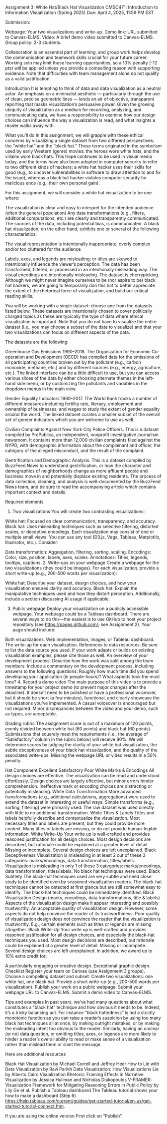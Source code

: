 Assignment 3: White Hat/Black Hat Visualization
CMSC471: Introduction to Information Visualization (Spring 2025)
Due: April 4, 2025, 11:59 PM EST

Submission:

Webpage: Your two visualizations and write-up.
Demo link: URL submitted to Canvas-ELMS.
Video: A brief demo video submitted to Canvas-ELMS.
Group policy: 2-3 students.

Collaboration is an essential part of learning, and group work helps develop the communication and teamwork skills crucial for your future career. Working solo may limit these learning opportunities, so a 10% penalty (-12 pts) will be applied unless you provide a compelling reason with supporting evidence. Note that difficulties with team management alone do not qualify as a valid justification.

Introduction
It is tempting to think of data and data visualization as a neutral actor. An emphasis on a minimalist aesthetic — particularly through the use of clean, precise geometric lines — lends an air of objective, transparent reporting that masks visualization’s persuasive power. Given the growing ubiquity of visualization as a medium for recording, analyzing, and communicating data, we have a responsibility to examine how our design choices can influence the way a visualization is read, and what insights a reader walks away with.

What you’ll do
In this assignment, we will grapple with these ethical concerns by visualizing a single dataset from two different perspectives: the “white hat” and the “black hat.” These terms originated in the symbolism used by early Western (genre) movies: the heroes wore white hats, and the villains wore black hats. This trope continues to be used in visual media today, and the terms have also been adopted in computer security to refer to two different kinds of hackers: a white hat hacker uses their skills for good (e.g., to uncover vulnerabilities in software to draw attention to and fix the issue), whereas a black hat hacker violates computer security for malicious ends (e.g., their own personal gain).

For this assignment, we will consider a white hat visualization to be one where:

The visualization is clear and easy to interpret for the intended audience (often the general population)
Any data transformations (e.g., filters, additional computations, etc.) are clearly and transparently communicated.
The sources of the data, including potential bias, is communicated.
A black hat visualization, on the other hand, exhibits one or several of the following characteristics:

The visual representation is intentionally inappropriate, overly complex and/or too cluttered for the audience

Labels, axes, and legends are misleading; or titles are skewed to intentionally influence the viewer’s perception.
The data has been transformed, filtered, or processed in an intentionally misleading way.
The visual encodings are intentionally misleading.
The dataset is cherrypicking.
Although we might never imagine ourselves to be (nor aspire to be) black hat hackers, we are going to temporarily don this hat to better appreciate the extent of the rhetorical force of visualization, and build our critical reading skills.

You will be working with a single dataset: choose one from the datasets listed below. These datasets are intentionally chosen to cover politically charged topics as these are typically the type of data where ethical visualization is important. Note that you do not have to visualize the entire dataset (i.e., you may choose a subset of the data to visualize) and that your two visualizations can focus on different aspects of the data.

The datasets are the following:

Greenhouse Gas Emissions 1990–2018. The Organization for Economic Co-operation and Development (OECD) has compiled data for the emissions of all participating countries broken out by the pollutant (e.g., carbon monoxide, methane, etc.) and by different sources (e.g., energy, agriculture, etc.). The linked interface can be a little difficult to use, but you can access various slices of the data by either choosing alternate themes in the left-hand side menu, or by customizing the pollutants and variables in the dropdown menus in the main view.

Gender Equality Indicators 1960–2017. The World Bank tracks a number of different measures including fertility rate, literacy, employment and ownership of businesses, and wages to study the extent of gender equality around the world. The linked dataset curates a smaller subset of the overall set of gender indicators which you are welcome to use as well.

Civilian Complaints Against New York City Police Officers. This is a dataset compiled by ProPublica, an independent, nonprofit investigative journalism newsroom. It contains more than 12,000 civilian complaints filed against the NYPD, with demographic information about the complainant and officer, the category of the alleged misconduct, and the result of the complaint.

Gentrification and Demographic Analysis. This is a dataset compiled by BuzzFeed News to understand gentrification, or how the character and demographics of neighborhoods change as more affluent people and business move in and potentially displace existing residents. The process of data collection, cleaning, and analysis is well-documented by the BuzzFeed News team, and be sure to read the accompanying article which contains important context and details.

Required elements
1. Two visualizations
You will create two contrasting visualizations:

White hat: Focused on clear communication, transparency, and accuracy.
Black hat: Uses misleading techniques such as selective filtering, distorted scales, or deceptive encodings.
Each visualization may consist of one or multiple small views. You can use any tool (D3.js, Vega, Tableau, Matplotlib, Illustrator, etc.). Consider:

Data transformation: Aggregation, filtering, sorting, scaling.
Encodings: Color, size, position, labels, axes, scales.
Annotations: Titles, legends, tooltips, captions.
2. Write-ups on your webpage
Create a webpage for the two visualizations (they could be images). For each visualization, provide a short write-up (e.g., 200-500 words per visualization):

White hat: Describe your dataset, design choices, and how your visualization ensures clarity and accuracy.
Black hat: Explain the manipulative techniques used and how they distort perception.
Additionally, include a section discussing AI usage if applicable.

3. Public webpage
Deploy your visualization on a publicly accessible webpage. Your webpage could be a Tableau dashboard. There are several ways to do this—the easiest is to use GitHub to host your project repository (see https://pages.github.com/; see Assignment 2). Your page should include:

Both visualizations. Web implementation, images, or Tableau dashboard.
The write-up for each visualization.
References to data resources. Be sure to list the data source you used. If your work adapts or builds on existing visualization examples, please cite those as well.
An overview of your development process. Describe how the work was split among the team members. Include a commentary on the development process, including answers to the following questions: Roughly how much time did you spend developing your application (in people-hours)? What aspects took the most time?
4. Record a demo video
The main purpose of this video is to provide a timestamp for your project demo (to prevent major changes after the deadline). It doesn’t need to be polished or have a professional voiceover, but it should be short (a few minutes), functional, and clearly showcase the visualizations you’ve implemented. A casual voiceover is encouraged but not required. Minor discrepancies between the video and your demo, such as typos, are acceptable.

Grading rubric
The assignment score is out of a maximum of 120 points, evenly divided between white hat (60 points) and black hat (60 points). Submissions that squarely meet the requirements (i.e., the average of “Satisfactory” column in the rubric below) will receive 80%. We will determine scores by judging the clarity of your white hat visualization, the subtle deceptiveness of your black hat visualization, and the quality of the associated write-ups. Missing the webpage URL or video results in a 50% penalty.

Hat	Component	Excellent	Satisfactory	Poor
White	Marks & Encodings	All design choices are effective. The visualization can be read and understood effortlessly.	Design choices are largely effective, but minor errors hinder comprehension.	Ineffective mark or encoding choices are distracting or potentially misleading.
White	Data Transformation	More advanced transformations (e.g., additional calculations, aggregations) were used to extend the dataset in interesting or useful ways.	Simple transforms (e.g., sorting, filtering) were primarily used.	The raw dataset was used directly with little to no additional transformation.
White	Titles & Labels	Titles and labels helpfully describe and contextualize the visualization.	Most necessary titles and labels are present, but they could provide more context.	Many titles or labels are missing, or do not provide human-legible information.
White	Write-Up	Your write up is well-crafted and provides reasoned justification for all design choices.	Most design decisions are described, but rationale could be explained at a greater level of detail.	Missing or incomplete. Several design choices are left unexplained.
Black	Deceptiveness	Visualization is misleading in at least 2 out of these 3 categories: marks/encodings, data transformation, titles/labels.	Visualization is misleading in only 1 of these 3 categories: marks/encodings, data transformation, titles/labels.	No black hat techniques were used.
Black	Subtlety	The black-hat techniques used are very subtle and need close study to be identified even by seasoned visualization readers.	The black-hat techniques cannot be detected at first glance but are still somewhat easy to identify.	The black-hat techniques could be immediately identified.
Black	Visualization Design (marks, encodings, data transformations, title & labels)	Aspects of the visualization design make it appear interesting and possibly trustworthy.	An acceptable quality of visualization design. However, some aspects do not help convince the reader of its trustworthiness.	Poor quality of visualization design does not convince the reader that the visualization is trustworthy. E.g., certain elements such as titles or legends are missing altogether.
Black	Write-Up	Your write up is well-crafted and provides reasoned justification for all design choices, and especially the black-hat techniques you used.	Most design decisions are described, but rationale could be explained at a greater level of detail.	Missing or incomplete. Several design choices are left unexplained.
In addition, we award up to 10% extra credit for:

A particularly engaging or creative design.
Exceptional graphic design.
Checklist
 Register your team on Canvas (use Assignment 3 groups).
 Choose a compelling dataset and subset.
 Create two visualizations: one white hat, one black hat.
 Provide a short write-up (e.g., 200-500 words per visualization).
 Publish your work on a public webpage.
 Submit your webpage URL to Canvas-ELMS.
 Submit a demo video to Canvas-ELMS.

Tips and examples
In past years, we’ve had many questions about what constitutes a “black hat” technique and how obvious it needs to be. Indeed, it’s a tricky balancing act. For instance “black hattedness” is not a strictly monotonic function as you can raise a reader’s suspicion by using too many black hat techniques all at once, by making outright mistakes, or by making the misleading intent too obvious to the reader. Similarly, having an unclear (or no) data question, or omitting titles, axes, or legends are more likely to hinder a reader’s overall ability to read or make sense of a visualization rather than mislead them or slant the message.

Here are additional resources

Black Hat Visualization by Michael Correll and Jeffrey Heer
How to Lie with Data Visualization by Ravi Parikh
Data Visualization: How Visualizations Lie by Alberto Cairo
Visualization Rhetoric: Framing Effects in Narrative Visualization by Jessica Hullman and Nicholas Diakopoulos
V-FRAMER: Visualization Framework for Mitigating Reasoning Errors in Public Policy by Lily Ge et al.
Publish a Tableau dashboard
The Tableau tutorial shows your how to make a dashboard (Step 6) https://help.tableau.com/current/guides/get-started-tutorial/en-us/get-started-tutorial-connect.htm.

If you are using the online version
First click on “Publish”.